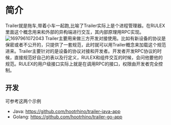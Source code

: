<!--
 Copyright (C) 2023 wwhai

 This program is free software: you can redistribute it and/or modify
 it under the terms of the GNU Affero General Public License as
 published by the Free Software Foundation, either version 3 of the
 License, or (at your option) any later version.

 This program is distributed in the hope that it will be useful,
 but WITHOUT ANY WARRANTY; without even the implied warranty of
 MERCHANTABILITY or FITNESS FOR A PARTICULAR PURPOSE.  See the
 GNU Affero General Public License for more details.

 You should have received a copy of the GNU Affero General Public License
 along with this program.  If not, see <http://www.gnu.org/licenses/>.
-->

# 简介
Trailer就是拖车,带着小车一起跑,比喻了Trailer实际上是个进程管理器。在RULEX里面这个概念用来和外部的异构端进行交互，其内部原理用RPC实现。
![1697961072043](image/readme/1697961072043.png)
Trailer主要用来做三方开发对接使用。比如有新设备的协议是保密或者不公开的，只提供了一套规范，此时就可以用Trailer概念来加载这个规范进来。Trailer主要针对的是设备的协议对接和开发者。开发者开发RPC协议的时候，直接规范好自己的表以及行定义，RULEX和组件交互的时候，会问他要他的规范。RULEX的用户级接口实际上就是在调用RPC的接口，权限由开发者完全控制。
## 开发
可参考这两个示例
- Java: https://github.com/hootrhino/trailer-java-app
- Golang: https://github.com/hootrhino/trailer-go-app